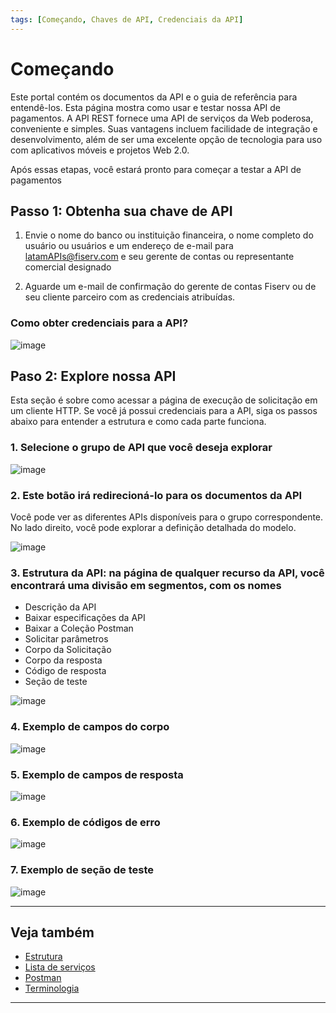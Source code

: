 ```yaml
---
tags: [Começando, Chaves de API, Credenciais da API]
---
```


# Começando

Este portal contém os documentos da API e o guia de referência para entendê-los. Esta página mostra como usar e testar nossa API de pagamentos. A API REST fornece uma API de serviços da Web poderosa, conveniente e simples. Suas vantagens incluem facilidade de integração e desenvolvimento, além de ser uma excelente opção de tecnologia para uso com aplicativos móveis e projetos Web 2.0.

Após essas etapas, você estará pronto para começar a testar a API de pagamentos

## Passo 1: Obtenha sua chave de API

1. Envie o nome do banco ou instituição financeira, o nome completo do usuário ou usuários e um endereço de e-mail para latamAPIs@fiserv.com e seu gerente de contas ou representante comercial designado

2. Aguarde um e-mail de confirmação do gerente de contas Fiserv ou de seu cliente parceiro com as credenciais atribuídas.

### Como obter credenciais para a API?

![image](https://user-images.githubusercontent.com/111396588/223824102-ee737d0e-462a-44ef-b4aa-eb5d0d062f23.png)

## Paso 2: Explore nossa API

Esta seção é sobre como acessar a página de execução de solicitação em um cliente HTTP. Se você já possui credenciais para a API, siga os passos abaixo para entender a estrutura e como cada parte funciona.

### 1. Selecione o grupo de API que você deseja explorar

![image](https://user-images.githubusercontent.com/111396588/223824143-0d2577da-4e91-476d-821e-9c665dd01457.png)

### 2. Este botão irá redirecioná-lo para os documentos da API

Você pode ver as diferentes APIs disponíveis para o grupo correspondente. No lado direito, você pode explorar a definição detalhada do modelo.

![image](https://user-images.githubusercontent.com/111396588/223824184-806af113-9dbe-4a01-808a-24cdff61630f.png)

### 3. Estrutura da API: na página de qualquer recurso da API, você encontrará uma divisão em segmentos, com os nomes

- Descrição da API
- Baixar especificações da API
- Baixar a Coleção Postman
- Solicitar parâmetros
- Corpo da Solicitação
- Corpo da resposta
- Código de resposta
- Seção de teste

![image](https://user-images.githubusercontent.com/111396588/223824217-3d03cb76-1bb1-4ea3-bde3-e40f939a64f8.png)

### 4. Exemplo de campos do corpo

![image](https://user-images.githubusercontent.com/111396588/223824246-d2174d9c-9d0a-4e1b-a287-2ba18d02514d.png)

### 5. Exemplo de campos de resposta

![image](https://user-images.githubusercontent.com/111396588/223824287-f11215ff-a306-4522-ad54-9c254e24dd5b.png)

### 6. Exemplo de códigos de erro

![image](https://user-images.githubusercontent.com/111396588/223824322-689bbbd6-c8b5-4d85-8f14-70fb6a7bf91e.png)

### 7. Exemplo de seção de teste

![image](https://user-images.githubusercontent.com/111396588/223824344-69875caf-2cae-4b95-bac5-1b8d715bef43.png)

---

## Veja também

- [Estrutura](?path=docs/português/começando/estrutura.md)
- [Lista de serviços](?path=docs/português/começando/lista-serviços.md.md)
- [Postman](?path=docs/português/começando/postman.md)
- [Terminologia](?path=docs/português/começando/terminologia.md)

---
